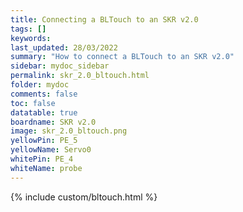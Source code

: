 ```yaml
---
title: Connecting a BLTouch to an SKR v2.0
tags: []
keywords: 
last_updated: 28/03/2022
summary: "How to connect a BLTouch to an SKR v2.0"
sidebar: mydoc_sidebar
permalink: skr_2.0_bltouch.html
folder: mydoc
comments: false
toc: false
datatable: true
boardname: SKR v2.0
image: skr_2.0_bltouch.png
yellowPin: PE_5
yellowName: Servo0
whitePin: PE_4
whiteName: probe
---
```


{% include custom/bltouch.html %}